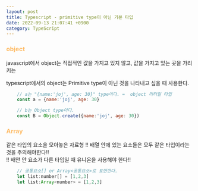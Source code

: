 ```yaml
---
layout: post
title: Typescript - primitive type이 아닌 기본 타입
date: 2022-09-13 21:07:41 +0900
category: TypeScript
---
```


### <span style="color:#febc68;font-weight:bold">object</span>
javascript에서 object는 직접적인 값을 가지고 있지 않고, 값을 가지고 있는 곳을 가리키는

typescript에서의 object는 Primitive type이 아닌 것을 나타내고 싶을 때 사용한다.

```javascript
    // a는 "{name:'joj', age: 30}" type이다. =  object 리터럴 타입
    const a = {name:'joj', age: 30}

    // b는 Object type이다.
    const B = Object.create({name:'joj', age: 30})

```
### <span style="color:#febc68;font-weight:bold">Array</span>
같은 타입의 요소을 모아놓은 자료형
!! 배열 안에 있는 요소들은 모두 같은 타입이라는 것을 주의해야한다!!  
!! 배안 안 요소가 다른 타입일 때 유니온을 사용해야 한다!!

```javascript
    // 공통요소[] or Array<공통요소>로 표현한다.
    let list:number[] = [1,2,3]
    let list:Array<number> = [1,2,3]
```
